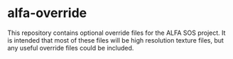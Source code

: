 # alfa-override
This repository contains optional override files for the ALFA SOS project.  It is intended that most of these files will be high resolution texture files, but any useful override files could be included.

